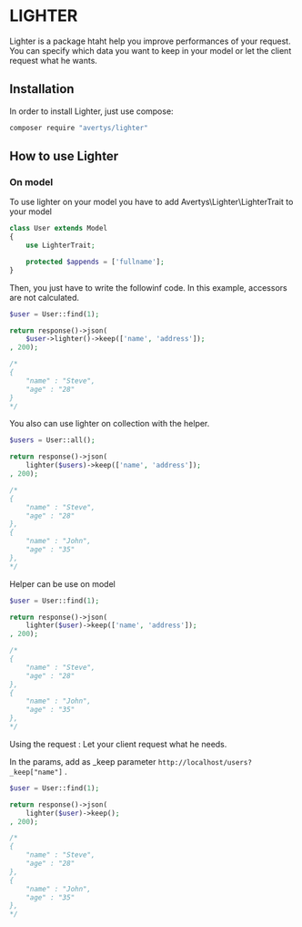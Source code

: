 # LIGHTER

<!-- [![Build Status](https://travis-ci.org/Zizaco/entrust.svg)](https://travis-ci.org/Zizaco/entrust)
[![Version](https://img.shields.io/packagist/v/Zizaco/entrust.svg)](https://packagist.org/packages/zizaco/entrust)
[![License](https://poser.pugx.org/zizaco/entrust/license.svg)](https://packagist.org/packages/zizaco/entrust)
[![Total Downloads](https://img.shields.io/packagist/dt/zizaco/entrust.svg)](https://packagist.org/packages/zizaco/entrust) -->


Lighter is a package htaht help you improve performances of your request. You can specify which data you want to keep in your model or let the client request what he wants. 

## Installation

In order to install Lighter, just use compose:

```bash
composer require "avertys/lighter"
```

## How to use Lighter

### On model

To use lighter on your model you have to add Avertys\Lighter\LighterTrait to your model

```php
class User extends Model
{
    use LighterTrait;

    protected $appends = ['fullname'];
}
```

Then, you just have to write the followinf code. In this example, accessors are not calculated. 
```php
$user = User::find(1);

return response()->json(
    $user->lighter()->keep(['name', 'address']);
, 200);

/*
{
    "name" : "Steve",
    "age" : "28" 
}
*/

```
You also can use lighter on collection with the helper.

```php
$users = User::all();

return response()->json(
    lighter($users)->keep(['name', 'address']);
, 200);

/*
{
    "name" : "Steve",
    "age" : "28" 
},
{
    "name" : "John",
    "age" : "35" 
},
*/

```
Helper can be use on model

```php
$user = User::find(1);

return response()->json(
    lighter($user)->keep(['name', 'address']);
, 200);

/*
{
    "name" : "Steve",
    "age" : "28" 
},
{
    "name" : "John",
    "age" : "35" 
},
*/

```

Using the request : Let your client request what he needs.

In the params, add as _keep parameter `http://localhost/users?_keep["name"]` . 

```php
$user = User::find(1);

return response()->json(
    lighter($user)->keep();
, 200);

/*
{
    "name" : "Steve",
    "age" : "28" 
},
{
    "name" : "John",
    "age" : "35" 
},
*/

```
